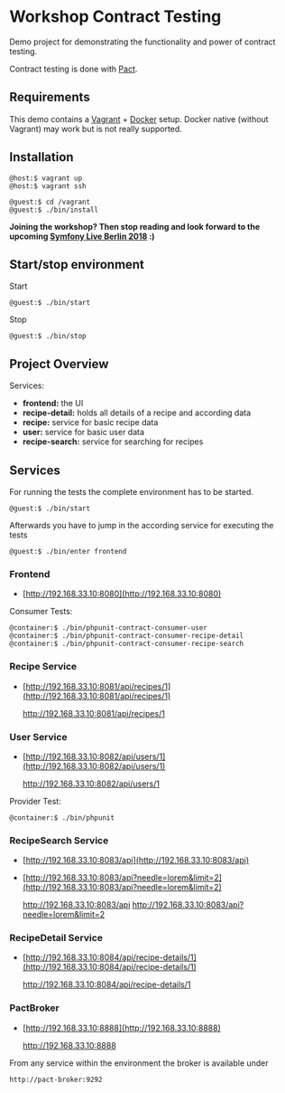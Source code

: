 # Workshop Contract Testing

Demo project for demonstrating the functionality and power of contract testing.

Contract testing is done with [Pact](https://docs.pact.io/).

## Requirements

This demo contains a [Vagrant](https://www.vagrantup.com/) + [Docker](https://docs.docker.com/compose/) setup. Docker native (without Vagrant) may work but is not really supported.

## Installation

    
    @host:$ vagrant up
    @host:$ vagrant ssh
    
    @guest:$ cd /vagrant
    @guest:$ ./bin/install
    
**Joining the workshop? Then stop reading and look forward to the upcoming [Symfony Live Berlin 2018](http://berlin2018.live.symfony.com/workshops) :)**
    
## Start/stop environment

Start

    @guest:$ ./bin/start
    
Stop

    @guest:$ ./bin/stop
    
## Project Overview

Services:
* **frontend:** the UI
* **recipe-detail:** holds all details of a recipe and according data 
* **recipe:** service for basic recipe data
* **user:** service for basic user data
* **recipe-search:** service for searching for recipes


## Services

For running the tests the complete environment has to be started.

    @guest:$ ./bin/start
    
Afterwards you have to jump in the according service for executing the tests

    @guest:$ ./bin/enter frontend
    
### Frontend

* [http://192.168.33.10:8080](http://192.168.33.10:8080)

Consumer Tests:

    @container:$ ./bin/phpunit-contract-consumer-user
    @container:$ ./bin/phpunit-contract-consumer-recipe-detail
    @container:$ ./bin/phpunit-contract-consumer-recipe-search

### Recipe Service

* [http://192.168.33.10:8081/api/recipes/1](http://192.168.33.10:8081/api/recipes/1)


    http://192.168.33.10:8081/api/recipes/1

### User Service

* [http://192.168.33.10:8082/api/users/1](http://192.168.33.10:8082/api/users/1)


    http://192.168.33.10:8082/api/users/1
    
Provider Test:

    @container:$ ./bin/phpunit
    
### RecipeSearch Service

* [http://192.168.33.10:8083/api](http://192.168.33.10:8083/api)
* [http://192.168.33.10:8083/api?needle=lorem&limit=2](http://192.168.33.10:8083/api?needle=lorem&limit=2)


    http://192.168.33.10:8083/api
    http://192.168.33.10:8083/api?needle=lorem&limit=2

### RecipeDetail Service

* [http://192.168.33.10:8084/api/recipe-details/1](http://192.168.33.10:8084/api/recipe-details/1)


    http://192.168.33.10:8084/api/recipe-details/1

### PactBroker

* [http://192.168.33.10:8888](http://192.168.33.10:8888)


    http://192.168.33.10:8888
    
From any service within the environment the broker is available under

    http://pact-broker:9292
